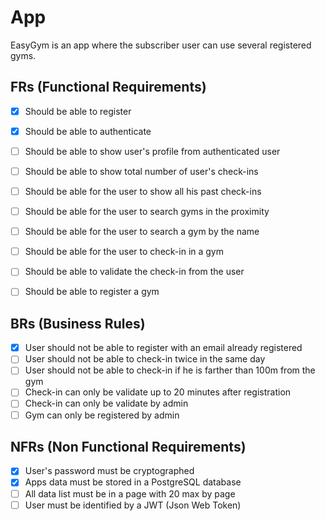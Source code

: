 # App

EasyGym is an app where the subscriber user can use several registered gyms.

## FRs (Functional Requirements)

- [X] Should be able to register
- [X] Should be able to authenticate
- [ ] Should be able to show user's profile from authenticated user
- [ ] Should be able to show total number of user's check-ins
- [ ] Should be able for the user to show all his past check-ins
- [ ] Should be able for the user to search gyms in the proximity
- [ ] Should be able for the user to search a gym by the name
- [ ] Should be able for the user to check-in in a gym
- [ ] Should be able to validate the check-in from the user
- [ ] Should be able to register a gym


## BRs (Business Rules)

- [X] User should not be able to register with an email already registered
- [ ] User should not be able to check-in twice in the same day
- [ ] User should not be able to check-in if he is farther than 100m from the gym
- [ ] Check-in can only be validate up to 20 minutes after registration
- [ ] Check-in can only be validate by admin
- [ ] Gym can only be registered by admin

## NFRs (Non Functional Requirements)
- [X] User's password must be cryptographed
- [X] Apps data must be stored in a PostgreSQL database
- [ ] All data list must be in a page with 20 max by page
- [ ] User must be identified by a JWT (Json Web Token)